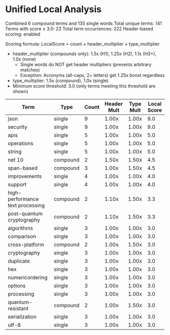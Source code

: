# Unified Local Analysis

Combined 6 compound terms and 135 single words
Total unique terms: 141
Terms with score ≥ 3.0: 23
Total term occurrences: 222
Header-based scoring: enabled

Scoring formula: LocalScore = count × header_multiplier × type_multiplier
- header_multiplier (compounds only): 1.5x (H1), 1.25x (H2), 1.1x (H3+), 1.0x (none)
  - Single words do NOT get header multipliers (prevents arbitrary matches)
  - Exception: Acronyms (all-caps, 2+ letters) get 1.25x boost regardless
- type_multiplier: 1.5x (compound), 1.0x (single)
- Minimum score threshold: 3.0 (only terms meeting this threshold are shown)

| Term | Type | Count | Header Mult | Type Mult | Local Score |
|------|------|-------|-------------|-----------|-------------|
| json | single | 9 | 1.00x | 1.00x | 9.0 |
| security | single | 9 | 1.00x | 1.00x | 9.0 |
| apis | single | 5 | 1.00x | 1.00x | 5.0 |
| operations | single | 5 | 1.00x | 1.00x | 5.0 |
| string | single | 5 | 1.00x | 1.00x | 5.0 |
| net 10 | compound | 2 | 1.50x | 1.50x | 4.5 |
| span-based | compound | 3 | 1.00x | 1.50x | 4.5 |
| improvements | single | 4 | 1.00x | 1.00x | 4.0 |
| support | single | 4 | 1.00x | 1.00x | 4.0 |
| high-performance text processing | compound | 2 | 1.10x | 1.50x | 3.3 |
| post-quantum cryptography | compound | 2 | 1.10x | 1.50x | 3.3 |
| algorithms | single | 3 | 1.00x | 1.00x | 3.0 |
| comparison | single | 3 | 1.00x | 1.00x | 3.0 |
| cross-platform | compound | 2 | 1.00x | 1.50x | 3.0 |
| cryptography | single | 3 | 1.00x | 1.00x | 3.0 |
| duplicate | single | 3 | 1.00x | 1.00x | 3.0 |
| hex | single | 3 | 1.00x | 1.00x | 3.0 |
| numericordering | single | 3 | 1.00x | 1.00x | 3.0 |
| options | single | 3 | 1.00x | 1.00x | 3.0 |
| processing | single | 3 | 1.00x | 1.00x | 3.0 |
| quantum-resistant | compound | 2 | 1.00x | 1.50x | 3.0 |
| serialization | single | 3 | 1.00x | 1.00x | 3.0 |
| utf-8 | single | 3 | 1.00x | 1.00x | 3.0 |
